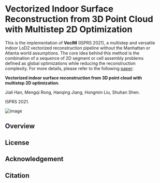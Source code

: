 # Vectorized Indoor Surface Reconstruction from 3D Point Cloud with Multistep 2D Optimization

This is the implementation of **VecIM** (ISPRS 2021), a multistep and versatile indoor LoD2 vectorized reconstruction pipeline without the Manhattan or Atlanta world assumptions. The core idea behind this method is the combination of a sequence of 2D segment or 
cell assembly problems defined as global optimizations while reducing the reconstruction complexity. For more details, please refer to the following [paper](https://www.sciencedirect.com/science/article/abs/pii/S0924271621001222):

**Vectorized indoor surface reconstruction from 3D point cloud with multistep 2D optimization.**

Jiali Han, Mengqi Rong, Hanqing Jiang, Hongmin Liu, Shuhan Shen.

ISPRS 2021.

![image](https://github.com/ShuhanShen/VecIM/blob/main/images/pipeline.PNG)





## Overview

## License

## Acknowledgement

## Citation